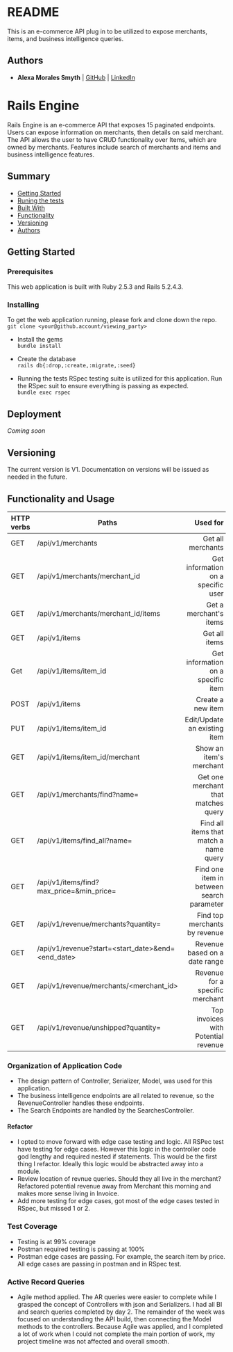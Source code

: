 # README
This is an e-commerce API plug in to be utilized to expose merchants, items, and business intelligence queries.

  ## Authors
  - **Alexa Morales Smyth**
  | [GitHub](https://github.com/amsmyth1) |
  [LinkedIn](https://linkedin.com/alexamorales)

# Rails Engine

  Rails Engine is an e-commerce API that exposes 15 paginated endpoints. Users can expose information on merchants, then details on said merchant. The API allows the user to have CRUD functionality over Items, which are owned by merchants. Features include search of merchants and items and business intelligence features.

## Summary

  - [Getting Started](#getting-started)
  - [Runing the tests](#running-the-tests)
  - [Built With](#built-with)
  - [Functionality](#functionality)
  - [Versioning](#versioning)
  - [Authors](#authors)

## Getting Started
### Prerequisites

  This web application is built with Ruby 2.5.3 and Rails 5.2.4.3.

### Installing

  To get the web application running, please fork and clone down the repo.  
`git clone <your@github.account/viewing_party>`

- Install the gems  
`bundle install`

- Create the database  
`rails db{:drop,:create,:migrate,:seed}`

 - Running the tests
RSpec testing suite is utilized for this application. Run the RSpec suit to ensure everything is passing as expected.  
`bundle exec rspec`


## Deployment
*Coming soon*

## Versioning

  The current version is V1. Documentation on versions will be issued as needed in the future.

## Functionality and Usage

| HTTP verbs | Paths  | Used for |
| ---------- | ------ | --------:|
| GET | /api/v1/merchants| Get all merchants|
| GET | /api/v1/merchants/merchant_id   | Get information on a specific user |
| GET | /api/v1/merchants/merchant_id/items   | Get a merchant's items|
| GET | /api/v1/items | Get all items |
| Get | /api/v1/items/item_id | Get information on a specific item |
| POST | /api/v1/items | Create a new item |
| PUT | /api/v1/items/item_id | Edit/Update an existing item |
| GET | /api/v1/items/item_id/merchant | Show an item's merchant |
| GET | /api/v1/merchants/find?name=<query> | Get one merchant that matches query |
| GET | /api/v1/items/find_all?name=<query>| Find all items that match a name query |
| GET | /api/v1/items/find?max_price=<num>&min_price=<num> | Find one item in between search parameter |
| GET | /api/v1/revenue/merchants?quantity=<num> | Find top <num> merchants by revenue |
| GET | /api/v1/revenue?start=<start_date>&end=<end_date> | Revenue based on a date range |
| GET | /api/v1/revenue/merchants/<merchant_id> | Revenue for a specific merchant |
| GET | /api/v1/revenue/unshipped?quantity=<num> | Top invoices with Potential revenue |

### Organization of Application Code
- The design pattern of Controller, Serializer, Model, was used for this application.
- The business intelligence endpoints are all related to revenue, so the RevenueController handles these endpoints.
- The Search Endpoints are handled by the SearchesController.

#### Refactor
- I opted to move forward with edge case testing and logic. All RSPec test have testing for edge cases. However this logic in the controller code god lengthy and required nested if statements. This would be the first thing I refactor. Ideally this logic would be abstracted away into a module.
- Review location of revnue queries. Should they all live in the merchant? Refactored potential revenue away from Merchant this morning and makes more sense living in Invoice.
- Add more testing for edge cases, got most of the edge cases tested in RSpec, but missed 1 or 2.

### Test Coverage
- Testing is at 99% coverage
- Postman required testing is passing at 100%
- Postman edge cases are passing. For example, the search item by price. All edge cases are passing in postman and in RSpec test.

### Active Record Queries
- Agile method applied. The AR queries were easier to complete while I grasped the concept of Controllers with json and Serializers. I had all BI and search queries completed by day 2. The remainder of the week was focused on understanding the API build, then connecting the Model methods to the controllers. Because Agile was applied, and I completed a lot of work when I could not complete the main portion of work, my project timeline was not affected and overall smooth. 

